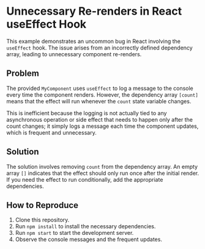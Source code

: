 # Unnecessary Re-renders in React useEffect Hook

This example demonstrates an uncommon bug in React involving the `useEffect` hook. The issue arises from an incorrectly defined dependency array, leading to unnecessary component re-renders.

## Problem

The provided `MyComponent` uses `useEffect` to log a message to the console every time the component renders.  However, the dependency array `[count]` means that the effect will run whenever the `count` state variable changes.

This is inefficient because the logging is not actually tied to any asynchronous operation or side effect that needs to happen only after the count changes; it simply logs a message each time the component updates, which is frequent and unnecessary.

## Solution

The solution involves removing `count` from the dependency array.  An empty array `[]` indicates that the effect should only run once after the initial render. If you need the effect to run conditionally, add the appropriate dependencies.

## How to Reproduce

1. Clone this repository.
2. Run `npm install` to install the necessary dependencies.
3. Run `npm start` to start the development server.
4. Observe the console messages and the frequent updates.